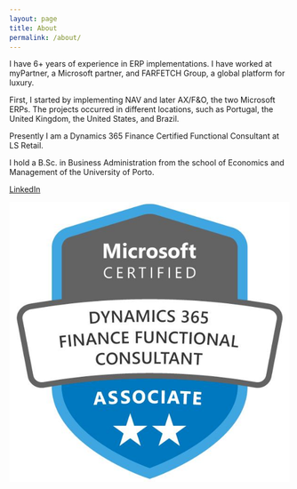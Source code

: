 ```yaml
---
layout: page
title: About
permalink: /about/
---
```


I have 6+ years of experience in ERP implementations. I have worked at myPartner, a Microsoft partner, and FARFETCH Group, a global platform for luxury.

First, I started by implementing NAV and later AX/F&O, the two Microsoft ERPs. The projects occurred in different locations, such as Portugal, the United Kingdom, the United States, and Brazil.

Presently I am a Dynamics 365 Finance Certified Functional Consultant at LS Retail.

I hold a B.Sc. in Business Administration from the school of Economics and Management of the University of Porto.

[LinkedIn](https://www.linkedin.com/in/magnomgp/)

![](/images/certified.jfif)
